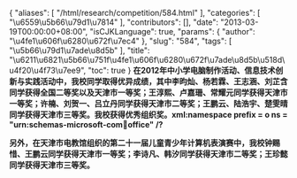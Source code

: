 {
    "aliases": [
        "/html/research/competition/584.html"
    ],
    "categories": [
        "\u6559\u5b66\u79d1\u7814"
    ],
    "contributors": [],
    "date": "2013-03-19T00:00:00+08:00",
    "isCJKLanguage": true,
    "params": {
        "author": "\u4fe1\u606f\u6280\u672f\u7ec4"
    },
    "slug": "584",
    "tags": [
        "\u5b66\u79d1\u7ade\u8d5b"
    ],
    "title": "\u6211\u6821\u5b66\u751f\u4fe1\u606f\u6280\u672f\u7ade\u8d5b\u518d\u4f20\u4f73\u7ee9",
    "toc": true
}
**在2012年中小学电脑制作活动、信息技术创新与实践活动中，我校同学取得优异成绩，其中李昀灿、杨若霖、王志涵、刘芷含同学获得全国二等奖以及天津市一等奖；王淳熙、卢嘉珊、常耀元同学获得天津市一等奖；许楠、刘贺一、吕立丹同学获得天津市二等奖；王鹏云、陆浩宇、楚雯晴同学获得天津市三等奖。我校获得优秀组织奖。xml:namespace prefix = o ns = "urn:schemas-microsoft-com:office:office" /?**

**另外，在天津市电教馆组织的第二十一届儿童青少年计算机表演赛中，我校钟赐惜、王鹏云同学获得天津市一等奖；李诗凡、韩汐同学获得天津市二等奖；王珍懿同学获得天津市三等奖。**

